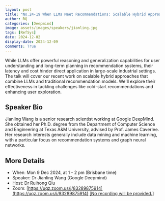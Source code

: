 ```yaml
---
layout: post
title: "No.24-19 When LLMs Meet Recommendations: Scalable Hybrid Approaches to Enhance User Experiences"
author: RQ
categories: [Deepmind]
image: assets/images/speakers/jianling.jpg
tags: [RefSys]
date: 2024-12-02
display-date: 2024-12-09
comments: True
---
```


While LLMs offer powerful reasoning and generalization capabilities for user understanding and long-term planning in recommendation systems, their latency and cost hinder direct application in large-scale industrial settings. The talk will cover our recent work on scalable hybrid approaches that combine LLMs and traditional recommendation models. We'll explore their effectiveness in tackling challenges like cold-start recommendations and enhancing user exploration.

## Speaker Bio

Jianling Wang is a senior research scientist working at Google DeepMind. She obtained her Ph.D. degree from the Department of Computer Science and Engineering at Texas A&M University, advised by Prof. James Caverlee. Her research interests generally include data mining and machine learning, with a particular focus on recommendation systems and graph neural networks.
## More Details

- When: Mon 9 Dec 2024, at 1 - 2 pm (Brisbane time)
- Speaker: Dr Jianling Wang (Google Deepmind)
- Host: Dr Ruihong Qiu
- Zoom: [https://uqz.zoom.us/j/83289875914](https://uqz.zoom.us/j/83289875914) [[No recording will be provided.]](https://uqz.zoom.us/j/83289875914)
